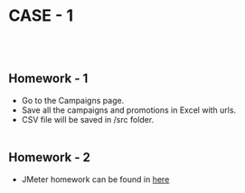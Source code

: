 # CASE - 1 
</br></br>
## Homework - 1

* Go to the Campaigns page.
* Save all the campaigns and promotions in Excel with urls.
* CSV file will be saved in /src folder.
</br></br>
## Homework - 2

* JMeter homework can be found in [here](https://github.com/ozgunbos/n11Cases/tree/main/JMeter)

